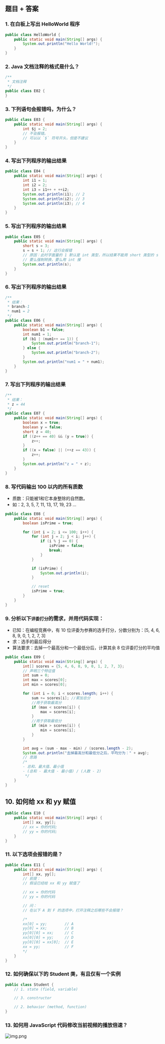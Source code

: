 ## 题目 + 答案

### 1. 在白板上写出 HelloWorld 程序

```java
public class HelloWorld {
    public static void main(String[] args) {
        System.out.println("Hello World!");
    }
}
```

### 2. Java 文档注释的格式是什么？

```java
/**
 * 文档注释
 */
public class E02 {
}
```

### 3. 下列语句会报错吗，为什么？

```java
public class E03 {
    public static void main(String[] args) {
        int $j = 2;
        // 不会报错。
        // 可以以 `$` 符号开头，但是不建议
    }
}
```

### 4. 写出下列程序的输出结果

```java
public class E04 {
    public static void main(String[] args) {
        int i1 = 1;
        int i2 = 2;
        int i3 = i1++ + ++i2;
        System.out.println(i1); // 2
        System.out.println(i2); // 3
        System.out.println(i3); // 4
    }
}
```

### 5. 写出下列程序的输出结果

```java
public class E05 {
    public static void main(String[] args) {
        short s = 3;
        s = s + 1; // 这行会报错
        // 原因：此时字面量的 1 默认是 int 类型，所以结果不能用 short 类型的 s 接收
        // 要么强制转换，要么用 int 接
        System.out.println(s);
    }
}
```

### 6. 写出下列程序的输出结果

```java
/**
 * 结果：
 * branch-1
 * num1 = 2
 */
public class E06 {
    public static void main(String[] args) {
        boolean b1 = false;
        int num1 = 1;
        if (b1 | (num1++ == 1)) {
            System.out.println("branch-1");
        } else {
            System.out.println("branch-2");
        }
        System.out.println("num1 = " + num1);
    }
}
```

### 7. 写出下列程序的输出结果

```java
/**
 * 结果：
 * z = 44
 */
public class E07 {
    public static void main(String[] args) {
        boolean x = true;
        boolean y = false;
        short z = 40;
        if ((z++ == 40) && (y = true)) {
            z++;
        }
        if ((x = false) || (++z == 43)) {
            z++;
        }
        System.out.println("z = " + z);
    }
}
```

### 8. 写代码输出 100 以内的所有质数

- 质数：只能被1和它本身整除的自然数。
- 如：2, 3, 5, 7, 11, 13, 17, 19, 23 ...

```java
public class E08 {
    public static void main(String[] args) {
        boolean isPrime = true;

        for (int i = 2; i <= 100; i++) {
            for (int j = 2; j < i; j++) {
                if (i % j == 0) {
                    isPrime = false;
                    break;
                }
            }

            if (isPrime) {
                System.out.println(i);
            }

            // reset
            isPrime = true;
        }
    }
}
```

### 9. 分析以下`评委打分`的需求，并用代码实现：

- 已知：在编程竞赛中，有 10 位评委为参赛的选手打分，分数分别为：[5, 4, 6, 8, 9, 0, 1, 2, 7, 3]
- 求：选手的最后得分
- 算法要求：去掉一个最高分和一个最低分后，计算其余 8 位评委打分的平均值

```java
public class E09 {
    public static void main(String[] args) {
        int[] scores = {5, 4, 6, 8, 9, 0, 1, 2, 7, 3};
        // 声明三个特征值
        int sum = 0;
        int max = scores[0];
        int min = scores[0];

        for (int i = 0; i < scores.length; i++) {
            sum += scores[i]; //累加总分
            //用于获取最高分
            if (max < scores[i]) {
                max = scores[i];
            }
            //用于获取最低分
            if (min > scores[i]) {
                min = scores[i];
            }
        }

        int avg = (sum - max - min) / (scores.length - 2);
        System.out.println("去掉最高分和最低分之后，平均分为：" + avg);
        // 思路
        /*
        - 总和、最大值、最小值
        - (总和 - 最大值 - 最小值) / (人数 - 2)
         */
    }
}

```

## 10. 如何给 xx 和 yy 赋值

```java
public class E10 {
    public static void main(String[] args) {
        int[] xx, yy[];
        // xx = 你的代码;
        // yy = 你的代码;
    }
}
```

### 11. 以下选项会报错的是？

```java
public class E11 {
    public static void main(String[] args) {
        int[] xx, yy[];
        // 前提：
        // 假设已经给 xx 和 yy 赋值了

        // xx = 你的代码
        // yy = 你的代码

        // 问：
        // 在以下 A 到 F 的选项中，打开注释之后哪些不会报错？

        /*
        xx[0] = yy;        // A
        yy[0] = xx;        // B
        yy[0][0] = xx;     // C
        xx[0][0] = yy;     // D
        yy[0][0] = xx[0];  // E
        xx = yy;           // F
        */
    }
}
```

### 12. 如何确保以下的 Student 类，有且仅有一个实例

```java
public class Student {
    // 1. state (field, variable)

    // 3. constructor

    // 2. behavior (method, function)
}
```

### 13. 如何用 JavaScript 代码修改当前视频的播放倍速？

![img.png](img%2Fimg.png)


